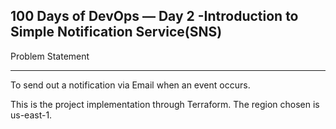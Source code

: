 100 Days of DevOps — Day 2 -Introduction to Simple Notification Service(SNS)
---

Problem Statement
***

To send out a notification via Email when an event occurs.

This is the project implementation through Terraform.
The region chosen is us-east-1.

